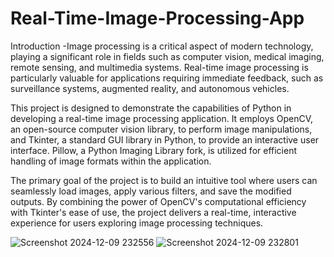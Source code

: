 # Real-Time-Image-Processing-App
Introduction -Image processing is a critical aspect of modern technology, playing a significant role in fields such as computer vision, medical imaging, remote sensing, and multimedia systems. Real-time image processing is particularly valuable for applications requiring immediate feedback, such as surveillance systems, augmented reality, and autonomous vehicles.

This project is designed to demonstrate the capabilities of Python in developing a real-time image processing application. It employs OpenCV, an open-source computer vision library, to perform image manipulations, and Tkinter, a standard GUI library in Python, to provide an interactive user interface. Pillow, a Python Imaging Library fork, is utilized for efficient handling of image formats within the application.

 The primary goal of the project is to build an intuitive tool where users can seamlessly load images, apply various filters, and save the modified outputs. By combining the power of OpenCV's computational efficiency with Tkinter's ease of use, the project delivers a real-time, interactive experience for users exploring image processing techniques.

![Screenshot 2024-12-09 232556](https://github.com/user-attachments/assets/5192c31e-c217-4e0b-ae76-43988520629e)
![Screenshot 2024-12-09 232801](https://github.com/user-attachments/assets/c627d460-1d14-483b-861b-e4daef3bfc4c)
